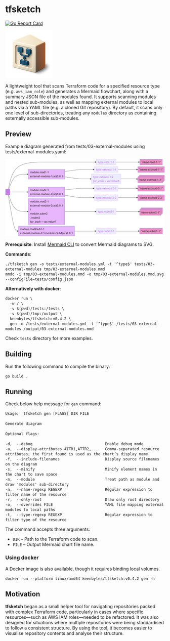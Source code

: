# tfsketch

[![Go Report Card](https://goreportcard.com/badge/github.com/keenbytes/tfsketch)](https://goreportcard.com/report/github.com/keenbytes/tfsketch)

![tfsketch](tfsketch.png "tfsketch")

A lightweight tool that scans Terraform code for a specified resource type (e.g. `aws_iam_role`) and generates a Mermaid flowchart, along with a summary JSON file of the modules found. It supports scanning modules and nested sub-modules, as well as mapping external modules to local paths via a YAML file (e.g. a cloned Git repository). By default, it scans only one level of sub-directories, treating any `modules` directory as containing externally accessible sub-modules.

## Preview
Example diagram generated from tests/03-external-modules using tests/external-modules.yaml:

![preview](preview.png "chart preview")

**Prerequisite**: Install [Mermaid CLI](https://github.com/mermaid-js/mermaid-cli) to convert Mermaid diagrams to SVG.

**Commands**:
```
./tfsketch gen -o tests/external-modules.yml -t '^type$' tests/03-external-modules tmp/03-external-modules.mmd
mmdc -i tmp/03-external-modules.mmd -o tmp/03-external-modules.mmd.svg --configFile=tests/config.json
```

**Alternatively with docker**:
```
docker run \
  -w / \
  -v $(pwd)/tests:/tests \
  -v $(pwd)/tmp:/output \
  keenbytes/tfsketch:v0.4.2 \
  gen -o /tests/external-modules.yml -t '^type$' /tests/03-external-modules /output/03-external-modules.mmd
```

Check `tests` directory for more examples.

## Building
Run the following command to compile the binary:
```
go build .
```

## Running
Check below help message for `gen` command:

    Usage:  tfsketch gen [FLAGS] DIR FILE
    
    Generate diagram
    
    Optional flags: 

    -d,  --debug                                Enable debug mode
    -a,  --display-attributes ATTR1,ATTR2,...   Comma-separated resource attributes; the first found is used as the chart’s display name
    -f,  --include-filenames                    Display source filenames on the diagram
    -s,  --minify                               Minify element names in the chart to save space
    -m,  --module                               Treat path as module and draw 'modules' sub-directory
    -n,  --name-regexp REGEXP                   Regular expression to filter name of the resource
    -r,  --only-root                            Draw only root directory
    -o,  --overrides FILE                       YAML file mapping external modules to local paths
    -t,  --type-regexp REGEXP                   Regular expression to filter type of the resource

The command accepts three arguments:

* `DIR` – Path to the Terraform code to scan.
* `FILE` – Output Mermaid chart file name.

### Using docker
A Docker image is also available, though it requires binding local volumes.

```
docker run --platform linux/amd64 keenbytes/tfsketch:v0.4.2 gen -h
```

## Motivation
**tfsketch** began as a small helper tool for navigating repositories packed with complex Terraform code, particularly in cases where specific resources—such as AWS IAM roles—needed to be refactored. It was also designed for situations where multiple repositories were being standardised to follow a consistent structure. By using the tool, it becomes easier to visualise repository contents and analyse their structure.


